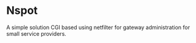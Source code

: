 Nspot
=====

A simple solution CGI based using netfilter for gateway administration for small service providers.
